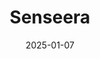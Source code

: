 ---  
layout: startup_page  
title: "Senseera"  
id: "senseerahealth.com"  
permalink: "/senseerasenseerahealth.com01072025/"  
website: "https://www.senseerahealth.com/"  
funding_round: "Seed"  
funding_amount: "$7.1M"  
investors: "Lightspeed Venture Partners, I-Next Capital, Lowy Medical Research Institute"  
about: "Senseera is a liquid biopsy company utilizing chromatin epigenomics to create the GEM BIOMARKERS™ platform. This platform offers non-invasive disease detection and monitoring through a simple blood test, providing detailed molecular insights for diagnosis and treatment. Its focus is on revolutionizing liver disease management and accelerating drug development in oncology and immunology."  
markets: "Biotechnology, Diagnostics, Oncology, Immunology, Metabolic Diseases"  
hq: "Jerusalem, Israel"  
founded_year: "2020"  
linkedin: "https://il.linkedin.com/company/senseerahealth"  
twitter: ""  
instagram: ""  
facebook: ""  
crunchbase: "https://www.crunchbase.com/organization/senseera"  
pitchbook: "https://pitchbook.com/profiles/company/512285-50"  

date_display: "07-Jan-2025"  
date: "2025-01-07"

# SEO Optimization  
meta_title: "Senseera - Seed Funding ($7.1M)"  
meta_description: "Senseera, Senseera is a liquid biopsy company utilizing chromatin epigenomics to create the GEM BIOMARKERS™ platform. This platform offers non-invasive disease ..."  
meta_keywords: "Senseera, Biotechnology, Diagnostics, Oncology, Immunology, Metabolic Diseases, Seed funding"  
canonical_url: "https://startup.projectstartups.com/senseerasenseerahealth.com01072025/"  
---